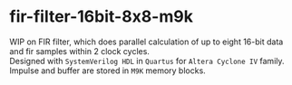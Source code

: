 # fir-filter-16bit-8x8-m9k
WIP on FIR filter, which does parallel calculation of up to eight 16-bit data and fir samples within 2 clock cycles.  
Designed with `SystemVerilog HDL` in `Quartus` for `Altera Cyclone IV` family.  
Impulse and buffer are stored in `M9K` memory blocks.

